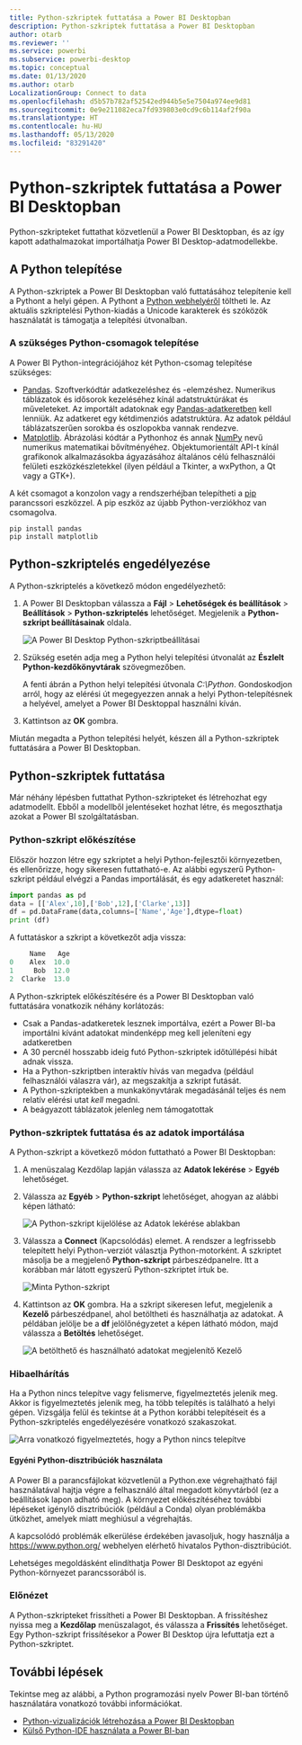 ```yaml
---
title: Python-szkriptek futtatása a Power BI Desktopban
description: Python-szkriptek futtatása a Power BI Desktopban
author: otarb
ms.reviewer: ''
ms.service: powerbi
ms.subservice: powerbi-desktop
ms.topic: conceptual
ms.date: 01/13/2020
ms.author: otarb
LocalizationGroup: Connect to data
ms.openlocfilehash: d5b57b782af52542ed944b5e5e7504a974ee9d81
ms.sourcegitcommit: 0e9e211082eca7fd939803e0cd9c6b114af2f90a
ms.translationtype: HT
ms.contentlocale: hu-HU
ms.lasthandoff: 05/13/2020
ms.locfileid: "83291420"
---
```

# <a name="run-python-scripts-in-power-bi-desktop"></a>Python-szkriptek futtatása a Power BI Desktopban

Python-szkripteket futtathat közvetlenül a Power BI Desktopban, és az így kapott adathalmazokat importálhatja Power BI Desktop-adatmodellekbe.

## <a name="install-python"></a>A Python telepítése

A Python-szkriptek a Power BI Desktopban való futtatásához telepítenie kell a Pythont a helyi gépen. A Pythont a [Python webhelyéről](https://www.python.org/) töltheti le. Az aktuális szkriptelési Python-kiadás a Unicode karakterek és szóközök használatát is támogatja a telepítési útvonalban.

### <a name="install-required-python-packages"></a>A szükséges Python-csomagok telepítése

A Power BI Python-integrációjához két Python-csomag telepítése szükséges:

* [Pandas](https://pandas.pydata.org/). Szoftverkódtár adatkezeléshez és -elemzéshez. Numerikus táblázatok és idősorok kezeléséhez kínál adatstruktúrákat és műveleteket. Az importált adatoknak egy [Pandas-adatkeretben](https://www.tutorialspoint.com/python_pandas/python_pandas_dataframe.htm) kell lenniük. Az adatkeret egy kétdimenziós adatstruktúra. Az adatok például táblázatszerűen sorokba és oszlopokba vannak rendezve.
* [Matplotlib](https://matplotlib.org/). Ábrázolási kódtár a Pythonhoz és annak [NumPy](https://www.numpy.org/) nevű numerikus matematikai bővítményéhez. Objektumorientált API-t kínál grafikonok alkalmazásokba ágyazásához általános célú felhasználói felületi eszközkészletekkel (ilyen például a Tkinter, a wxPython, a Qt vagy a GTK+).

A két csomagot a konzolon vagy a rendszerhéjban telepítheti a [pip](https://pip.pypa.io/en/stable/) parancssori eszközzel. A pip eszköz az újabb Python-verziókhoz van csomagolva.

```CMD
pip install pandas
pip install matplotlib
```

## <a name="enable-python-scripting"></a>Python-szkriptelés engedélyezése

A Python-szkriptelés a következő módon engedélyezhető:

1. A Power BI Desktopban válassza a **Fájl** > **Lehetőségek és beállítások** > **Beállítások** > **Python-szkriptelés** lehetőséget. Megjelenik a **Python-szkript beállításainak** oldala.

   ![A Power BI Desktop Python-szkriptbeállításai](media/desktop-python-scripts/python-scripts-7.png)

1. Szükség esetén adja meg a Python helyi telepítési útvonalát az **Észlelt Python-kezdőkönyvtárak** szövegmezőben.

   A fenti ábrán a Python helyi telepítési útvonala *C:\Python*. Gondoskodjon arról, hogy az elérési út megegyezzen annak a helyi Python-telepítésnek a helyével, amelyet a Power BI Desktoppal használni kíván.

1. Kattintson az **OK** gombra.

Miután megadta a Python telepítési helyét, készen áll a Python-szkriptek futtatására a Power BI Desktopban.

## <a name="run-python-scripts"></a>Python-szkriptek futtatása

Már néhány lépésben futtathat Python-szkripteket és létrehozhat egy adatmodellt. Ebből a modellből jelentéseket hozhat létre, és megoszthatja azokat a Power BI szolgáltatásban.

### <a name="prepare-a-python-script"></a>Python-szkript előkészítése

Először hozzon létre egy szkriptet a helyi Python-fejlesztői környezetben, és ellenőrizze, hogy sikeresen futtatható-e. Az alábbi egyszerű Python-szkript például elvégzi a Pandas importálását, és egy adatkeretet használ:

```python
import pandas as pd
data = [['Alex',10],['Bob',12],['Clarke',13]]
df = pd.DataFrame(data,columns=['Name','Age'],dtype=float)
print (df)
```

A futtatáskor a szkript a következőt adja vissza:

```python
     Name   Age
0    Alex  10.0
1     Bob  12.0
2  Clarke  13.0
```

A Python-szkriptek előkészítésére és a Power BI Desktopban való futtatására vonatkozik néhány korlátozás:

* Csak a Pandas-adatkeretek lesznek importálva, ezért a Power BI-ba importálni kívánt adatokat mindenképp meg kell jeleníteni egy adatkeretben
* A 30 percnél hosszabb ideig futó Python-szkriptek időtúllépési hibát adnak vissza.
* Ha a Python-szkriptben interaktív hívás van megadva (például felhasználói válaszra vár), az megszakítja a szkript futását.
* A Python-szkriptekben a munkakönyvtárak megadásánál teljes és nem relatív elérési utat *kell* megadni.
* A beágyazott táblázatok jelenleg nem támogatottak

### <a name="run-your-python-script-and-import-data"></a>Python-szkriptek futtatása és az adatok importálása

A Python-szkript a következő módon futtatható a Power BI Desktopban:

1. A menüszalag Kezdőlap lapján válassza az **Adatok lekérése** > **Egyéb** lehetőséget.

1. Válassza az **Egyéb** > **Python-szkript** lehetőséget, ahogyan az alábbi képen látható:

   ![A Python-szkript kijelölése az Adatok lekérése ablakban](media/desktop-python-scripts/python-scripts-1.png)

1. Válassza a **Connect** (Kapcsolódás) elemet. A rendszer a legfrissebb telepített helyi Python-verziót választja Python-motorként. A szkriptet másolja be a megjelenő **Python-szkript** párbeszédpanelre. Itt a korábban már látott egyszerű Python-szkriptet írtuk be.

   ![Minta Python-szkript](media/desktop-python-scripts/python-scripts-6.png)

1. Kattintson az **OK** gombra. Ha a szkript sikeresen lefut, megjelenik a **Kezelő** párbeszédpanel, ahol betöltheti és használhatja az adatokat. A példában jelölje be a **df** jelölőnégyzetet a képen látható módon, majd válassza a **Betöltés** lehetőséget.

   ![A betölthető és használható adatokat megjelenítő Kezelő](media/desktop-python-scripts/python-scripts-5.png) 

### <a name="troubleshooting"></a>Hibaelhárítás

Ha a Python nincs telepítve vagy felismerve, figyelmeztetés jelenik meg. Akkor is figyelmeztetés jelenik meg, ha több telepítés is található a helyi gépen. Vizsgálja felül és tekintse át a Python korábbi telepítéseit és a Python-szkriptelés engedélyezésére vonatkozó szakaszokat.

![Arra vonatkozó figyelmeztetés, hogy a Python nincs telepítve](media/desktop-python-scripts/python-scripts-3.png)

#### <a name="using-custom-python-distributions"></a>Egyéni Python-disztribúciók használata

A Power BI a parancsfájlokat közvetlenül a Python.exe végrehajtható fájl használatával hajtja végre a felhasználó által megadott könyvtárból (ez a beállítások lapon adható meg). A környezet előkészítéséhez további lépéseket igénylő disztribúciók (például a Conda) olyan problémákba ütközhet, amelyek miatt meghiúsul a végrehajtás.

A kapcsolódó problémák elkerülése érdekében javasoljuk, hogy használja a https://www.python.org/ webhelyen elérhető hivatalos Python-disztribúciót.

Lehetséges megoldásként elindíthatja Power BI Desktopot az egyéni Python-környezet parancssorából is.

### <a name="refresh"></a>Előnézet

A Python-szkripteket frissítheti a Power BI Desktopban. A frissítéshez nyissa meg a **Kezdőlap** menüszalagot, és válassza a **Frissítés** lehetőséget. Egy Python-szkript frissítésekor a Power BI Desktop újra lefuttatja ezt a Python-szkriptet.

## <a name="next-steps"></a>További lépések

Tekintse meg az alábbi, a Python programozási nyelv Power BI-ban történő használatára vonatkozó további információkat.

* [Python-vizualizációk létrehozása a Power BI Desktopban](desktop-python-visuals.md)
* [Külső Python-IDE használata a Power BI-ban](desktop-python-ide.md)
